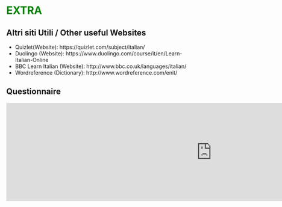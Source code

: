 <h1 style="color:green;"> EXTRA </h1>

<h2 stle="color:green;"> Altri siti Utili / Other useful Websites </h2>

<ul>
  <li> Quizlet(Website): https://quizlet.com/subject/italian/</li>
  <li> Duolingo (Website): https://www.duolingo.com/course/it/en/Learn-Italian-Online </li>
  <li> BBC Learn Italian (Website): http://www.bbc.co.uk/languages/italian/ </li>
  <li> Wordreference (Dictionary): http://www.wordreference.com/enit/ </li>
</ul>


<h2 stle="color:green;"> Questionnaire </h2>
<iframe src="https://h5p.org/h5p/embed/406910" width="1090" height="261" frameborder="0" allowfullscreen="allowfullscreen"></iframe><script src="https://h5p.org/sites/all/modules/h5p/library/js/h5p-resizer.js" charset="UTF-8"></script>

